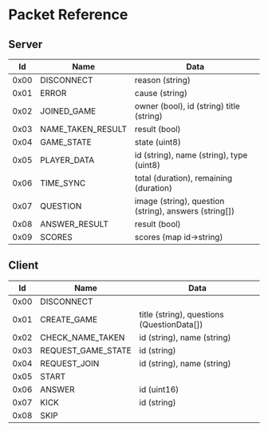 # Packet Reference

## Server

| Id   | Name              | Data                                                  | 
|------|-------------------|-------------------------------------------------------|
| 0x00 | DISCONNECT        | reason (string)                                       |
| 0x01 | ERROR             | cause (string)                                        |
| 0x02 | JOINED_GAME       | owner (bool), id (string) title (string)              |
| 0x03 | NAME_TAKEN_RESULT | result (bool)                                         |
| 0x04 | GAME_STATE        | state (uint8)                                         |
| 0x05 | PLAYER_DATA       | id (string), name (string), type (uint8)              |
| 0x06 | TIME_SYNC         | total (duration), remaining (duration)                |
| 0x07 | QUESTION          | image (string), question (string), answers (string[]) |
| 0x08 | ANSWER_RESULT     | result (bool)                                         |
| 0x09 | SCORES            | scores (map id->string)                               |

## Client

| Id   | Name               | Data                                       |
|------|--------------------|--------------------------------------------|
| 0x00 | DISCONNECT         |                                            |
| 0x01 | CREATE_GAME        | title (string), questions (QuestionData[]) |
| 0x02 | CHECK_NAME_TAKEN   | id (string), name (string)                 |
| 0x03 | REQUEST_GAME_STATE | id (string)                                |
| 0x04 | REQUEST_JOIN       | id (string), name (string)                 |
| 0x05 | START              |                                            |
| 0x06 | ANSWER             | id (uint16)                                |
| 0x07 | KICK               | id (string)                                |
| 0x08 | SKIP               |                                            |


    

